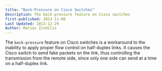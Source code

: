 ```yaml
---
title: "Back-Pressure on Cisco Switches"
Description: The back-pressure feature on Cisco switches
first-published: 2013-11-08
Last Updated: 2013-12-29
Author: Marios Zindilis
---
```


The `back-pressure` feature on Cisco switches is a workaround to the 
inability to apply proper flow control on half-duplex links. It causes 
the Cisco switch to send fake packets on the link, thus controlling the 
transmission from the remote side, since only one side can send at a 
time on a half-duplex link.
